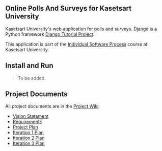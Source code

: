 ## Online Polls And Surveys for Kasetsart University
Kasetsart University's web application for polls and surveys. Django is a Python framework [Django Tutorial Project](https://docs.djangoproject.com/en/4.1/intro/tutorial01/).

This application is part of the [Individual Software Process](https://cpske.github.io/ISP) course at Kasetsart University.

## Install and Run
> To be added.

## Project Documents
All project documents are in the [Project Wiki](../../wiki/Home)
+ [Vision Statement](../../wiki/Vision%20Statement)
+ [Requirements](https://github.com/dzptahh/ku-polls/wiki/Requirements)
+ [Project Plan](https://github.com/dzptahh/ku-polls/wiki/Development-Plan)
+ [Iteration 1 Plan](../../wiki/Iteration-1-Plan)
+ [Iteration 2 Plan](../../wiki/Iteration-2-Plan)
+ [Iteration 3 Plan](../../wiki/Iteration-3-Plan)

